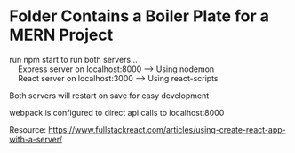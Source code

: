 # Folder Contains a Boiler Plate for a MERN Project

run npm start to run both servers...  
&nbsp;&nbsp;&nbsp; Express server on localhost:8000   --> Using nodemon  
&nbsp;&nbsp;&nbsp; React server on localhost:3000   --> Using react-scripts  

Both servers will restart on save for easy development  

webpack is configured to direct api calls to localhost:8000  

Resource: https://www.fullstackreact.com/articles/using-create-react-app-with-a-server/  
